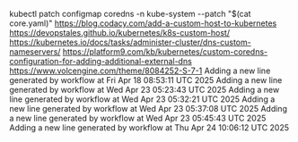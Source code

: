 kubectl patch configmap coredns -n kube-system --patch "$(cat core.yaml)"
https://blog.codacy.com/add-a-custom-host-to-kubernetes
https://devopstales.github.io/kubernetes/k8s-custom-host/
https://kubernetes.io/docs/tasks/administer-cluster/dns-custom-nameservers/
https://platform9.com/kb/kubernetes/custom-coredns-configuration-for-adding-additional-external-dns
https://www.volcengine.com/theme/8084252-S-7-1
Adding a new line generated by workflow at Fri Apr 18 08:53:11 UTC 2025
Adding a new line generated by workflow at Wed Apr 23 05:23:43 UTC 2025
Adding a new line generated by workflow at Wed Apr 23 05:32:21 UTC 2025
Adding a new line generated by workflow at Wed Apr 23 05:37:08 UTC 2025
Adding a new line generated by workflow at Wed Apr 23 05:45:43 UTC 2025
Adding a new line generated by workflow at Thu Apr 24 10:06:12 UTC 2025

